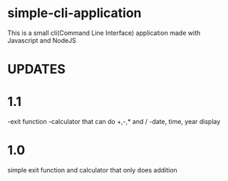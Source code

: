 # simple-cli-application

This is a small cli(Command Line Interface) application made with Javascript and NodeJS

# UPDATES

# 1.1
-exit function
-calculator that can do +,-,* and /
-date, time, year display

# 1.0
simple exit function and calculator that only does addition
